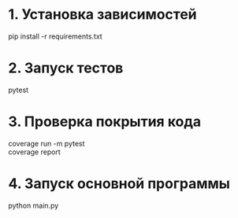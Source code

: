 # 1. Установка зависимостей
pip install -r requirements.txt

# 2. Запуск тестов
pytest

# 3. Проверка покрытия кода
coverage run -m pytest \
coverage report

# 4. Запуск основной программы
python main.py